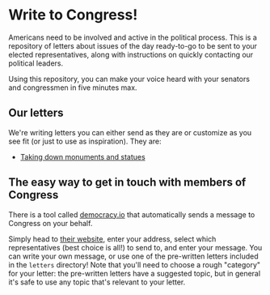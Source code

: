 # Write to Congress!

Americans need to be involved and active in the political process. This is a repository of letters about issues of the day ready-to-go to be sent to your elected representatives, along with instructions on quickly contacting our political leaders.

Using this repository, you can make your voice heard with your senators and congressmen in five minutes max.

## Our letters

We're writing letters you can either send as they are or customize as you see fit (or just to use as inspiration). They are:

- [Taking down monuments and statues](https://github.com/timbodini/write-to-congress/blob/master/letters/01_taking-down-monuments.md)

## The easy way to get in touch with members of Congress

There is a tool called [democracy.io](https://democracy.io) that automatically sends a message to Congress on your behalf.

Simply head to [their website](https://democracy.io), enter your address, select which representatives (best choice is all!) to send to, and enter your message. You can write your own message, or use one of the pre-written letters included in the `letters` directory! Note that you'll need to choose a rough "category" for your letter: the pre-written letters have a suggested topic, but in general it's safe to use any topic that's relevant to your letter.
